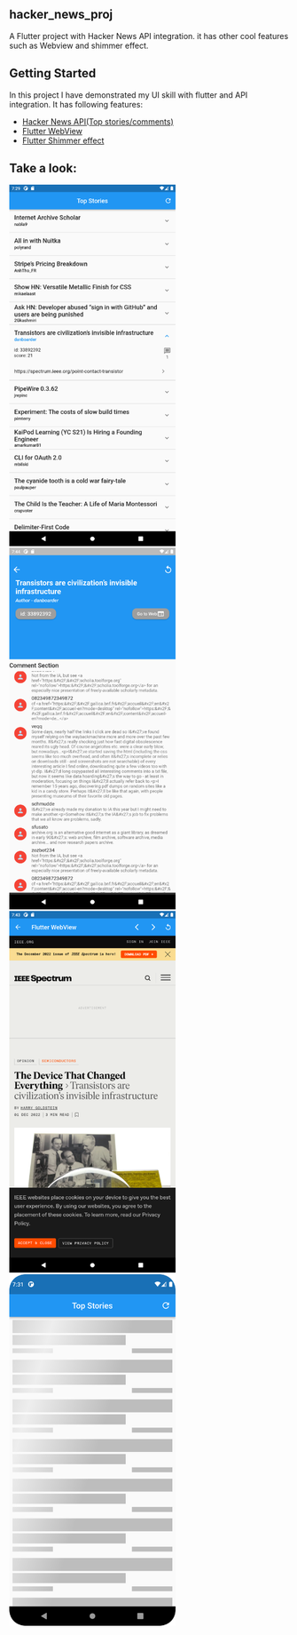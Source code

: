 ## hacker_news_proj

A Flutter project with Hacker News API integration. it has other cool features such as Webview and shimmer effect.

## Getting Started
In this project I have demonstrated my UI skill with flutter and API integration.
It has following features:

- [Hacker News API(Top stories/comments)]( 'https://hacker-news.firebaseio.com/v0topstoriesjson')
- [Flutter WebView](https://pub.dev/packages/webview_flutter)
- [Flutter Shimmer effect](https://pub.dev/packages/shimmer)

## Take a look:

<img src="assets/images/mainPage.png" width="300">

<img src="assets/images/detailPage.png" width="300">


<img src="assets/images/webView.png" width="300">

<img src="assets/images/shimmer.png" width="300">

